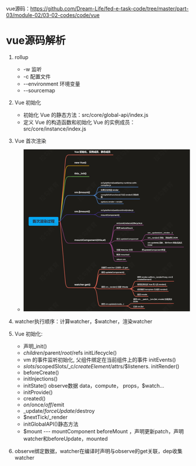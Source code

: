 vue源码：https://github.com/Dream-Life/fed-e-task-code/tree/master/part-03/module-02/03-02-codes/code/vue

# vue源码解析
1. rollup 
    - -w 监听
    - -c 配置文件
    - --environment 环境变量
    - --sourcemap
2. Vue 初始化
    - 初始化 Vue 的静态方法：src/core/global-api/index.js
    - 定义 Vue 的构造函数和初始化 Vue 的实例成员：src/core/instance/index.js

3. Vue 首次渲染
   - ![vue首次渲染](./images/vue首次渲染.jpg)

4. watcher执行顺序：计算watcher，$watcher，渲染watcher
5. Vue 初始化:
   - 声明_init()
   - $children/$parent/$root/$refs     initLifecycle()
   - vm 的事件监听初始化, 父组件绑定在当前组件上的事件 initEvents()
   - $slots/$scopedSlots/_c/$createElement/$attrs/$listeners.    initRender()
   - beforeCreate()
   - initInjections()
   - initState() observe数据 data，compute， props，$watch...
   - initProvide()
   - created()
   - $on/$once/$off/$emit
   -  _update/$forceUpdate/$destroy
   - $nextTick/_render
   - initGlobalAPI()静态方法
   - $mount --- mountComponent     beforeMount ，声明更新patch，声明watcher和beforeUpdate，mounted
6. observe绑定数据，watcher在编译时声明与observe的get关联，dep收集watcher